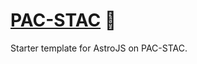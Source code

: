 # [PAC-STAC] 📄

Starter template for AstroJS on PAC-STAC.

[PAC-STAC]: https://github.com/AstroStarter/PAC-STAC
